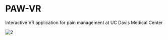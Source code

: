 # PAW-VR
 Interactive VR application for pain management at UC Davis Medical Center


![2](https://github.com/henrylowgh/PAW-VR/assets/131828718/1871237e-5dde-43ab-a7e5-7f8383ff094d)
